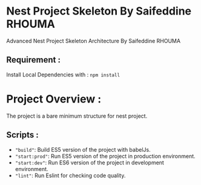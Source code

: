 # Nest Project Skeleton By Saifeddine RHOUMA

Advanced Nest Project Skeleton Architecture By Saifeddine RHOUMA

## Requirement :

Install Local Dependencies with : `npm install`

# Project Overview :

The project is a bare minimum structure for nest project.

## Scripts :

- `"build"`: Build ES5 version of the project with babelJs.
- `"start:prod"`: Run ES5 version of the project in production environment.
- `"start:dev"`: Run ES6 version of the project in development environment.
- `"lint"`: Run Eslint for checking code quality.
